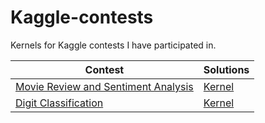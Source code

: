 # Kaggle-contests
Kernels for Kaggle contests I have participated in.


| Contest | Solutions |
| --- | --- |
| <a href="https://www.kaggle.com/c/movie-review-sentiment-analysis-kernels-only">Movie Review and Sentiment Analysis</a> | <a href="https://github.com/avinsit123/Kaggle-contests/blob/master/kernel-2.ipynb">Kernel</a> |
|<a href="https://www.kaggle.com/c/digit-recognizer">Digit Classification</a>|<a href="https://github.com/avinsit123/Kaggle-contests/blob/master/kernel.ipynb">Kernel</a>|
